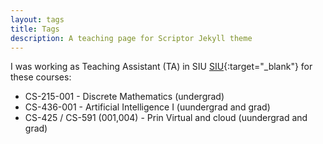 ```yaml
---
layout: tags
title: Tags
description: A teaching page for Scriptor Jekyll theme
---
```


I was working as  Teaching Assistant (TA)  in SIU  [SIU](https://www.siu.edu){:target="_blank"} for these courses: 


* CS-215-001 - Discrete Mathematics (undergrad)
* CS-436-001 - Artificial Intelligence I (uundergrad and grad)
* CS-425 / CS-591 (001,004) - Prin Virtual and cloud (uundergrad and grad)
